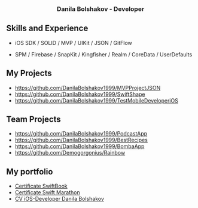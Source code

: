 
<h3 align="center">Danila Bolshakov - Developer</h3>

## Skills and Experience
*  iOS SDK / SOLID / MVP / UIKit / JSON / GitFlow
  
*  SPM / Firebase / SnapKit / Kingfisher / Realm / CoreData / UserDefaults

## My Projects
- https://github.com/DanilaBolshakov1999/MVPProjectJSON
- https://github.com/DanilaBolshakov1999/SwiftShape
- https://github.com/DanilaBolshakov1999/TestMobileDeveloperiOS

## Team Projects
  - https://github.com/DanilaBolshakov1999/PodcastApp
  - https://github.com/DanilaBolshakov1999/BestRecipes
  - https://github.com/DanilaBolshakov1999/BombaApp
  - https://github.com/Demogorgonius/Rainbow

## My portfolio
 - [Certificate SwiftBook](https://github.com/DanilaBolshakov1999/DanilaBolshakov1999/blob/main/Certificate.pdf)
 - [Certificate Swift Marathon](https://github.com/DanilaBolshakov1999/DanilaBolshakov1999/blob/main/Certificate%20Participant.pdf)
 - [CV iOS-Developer Danila Bolshakov](https://github.com/DanilaBolshakov1999/DanilaBolshakov1999/blob/main/Резюме%20iOS-Developer%20Большаков%20Данила.pdf)
